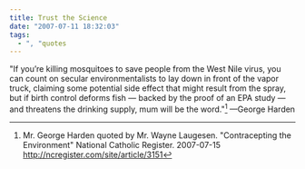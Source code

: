 ```yaml
---
title: Trust the Science
date: "2007-07-11 18:32:03"
tags:
  - ", "quotes
---
```

"If you’re killing mosquitoes to save people from the West Nile virus, you can count on secular environmentalists to lay down in front of the vapor truck, claiming some potential side effect that might result from the spray, but if birth control deforms fish — backed by the proof of an EPA study — and threatens the drinking supply, mum will be the word."[^ncquote2] &mdash;George Harden

[^ncquote2]: Mr. George Harden quoted by Mr. Wayne Laugesen.  "Contracepting the Environment"  National Catholic Register.  2007-07-15 <http://ncregister.com/site/article/3151>

